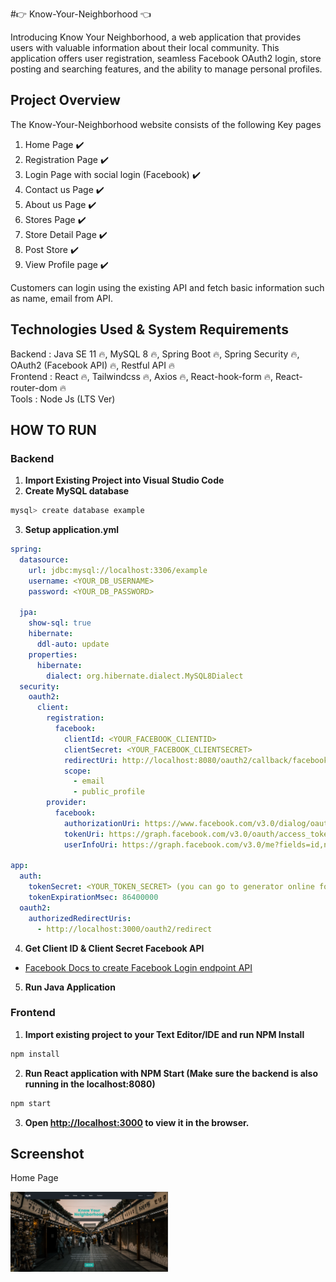 #👉 Know-Your-Neighborhood 👈

Introducing Know Your Neighborhood, a web application that provides users with valuable information about their local community. This application offers user registration, seamless Facebook OAuth2 login, store posting and searching features, and the ability to manage personal profiles.

## Project Overview

The Know-Your-Neighborhood website consists of the following Key pages

1. Home Page ✔️
2. Registration Page ✔️
3. Login Page with social login (Facebook) ✔️
4. Contact us Page ✔️
5. About us Page ✔️
6. Stores Page ✔️
7. Store Detail Page ✔️
8. Post Store ✔️
9. View Profile page ✔️

Customers can login using the existing API and fetch basic information such as name, email from API.

## Technologies Used & System Requirements

Backend : Java SE 11 🔥, MySQL 8 🔥, Spring Boot 🔥, Spring Security 🔥, OAuth2 (Facebook API) 🔥, Restful API 🔥 <br/>
Frontend : React 🔥, Tailwindcss 🔥, Axios 🔥, React-hook-form 🔥, React-router-dom 🔥 <br/>
Tools : Node Js (LTS Ver)

## HOW TO RUN

### Backend

1. **Import Existing Project into Visual Studio Code** <br/>
2. **Create MySQL database**

```bash
mysql> create database example
```

3. **Setup application.yml**

```yml
spring:
  datasource:
    url: jdbc:mysql://localhost:3306/example
    username: <YOUR_DB_USERNAME>
    password: <YOUR_DB_PASSWORD>

  jpa:
    show-sql: true
    hibernate:
      ddl-auto: update
    properties:
      hibernate:
        dialect: org.hibernate.dialect.MySQL8Dialect
  security:
    oauth2:
      client:
        registration:
          facebook:
            clientId: <YOUR_FACEBOOK_CLIENTID>
            clientSecret: <YOUR_FACEBOOK_CLIENTSECRET>
            redirectUri: http://localhost:8080/oauth2/callback/facebook
            scope:
              - email
              - public_profile
        provider:
          facebook:
            authorizationUri: https://www.facebook.com/v3.0/dialog/oauth
            tokenUri: https://graph.facebook.com/v3.0/oauth/access_token
            userInfoUri: https://graph.facebook.com/v3.0/me?fields=id,name,email,picture.width(250).height(250)

app:
  auth:
    tokenSecret: <YOUR_TOKEN_SECRET> (you can go to generator online for token secret)
    tokenExpirationMsec: 86400000
  oauth2:
    authorizedRedirectUris:
      - http://localhost:3000/oauth2/redirect
```

4. **Get Client ID & Client Secret Facebook API**

- <a href="https://developers.facebook.com/docs/facebook-login/">Facebook Docs to create Facebook Login endpoint API</a>

5. **Run Java Application**

### Frontend

1. **Import existing project to your Text Editor/IDE and run NPM Install**

```bash
npm install
```

2. **Run React application with NPM Start (Make sure the backend is also running in the localhost:8080)**

```bash
npm start
```

3. **Open [http://localhost:3000](http://localhost:3000) to view it in the browser.**

## Screenshot

<p>Home Page</p>
<img src="./images/home.png" alt="home_page" width="50%"/>

